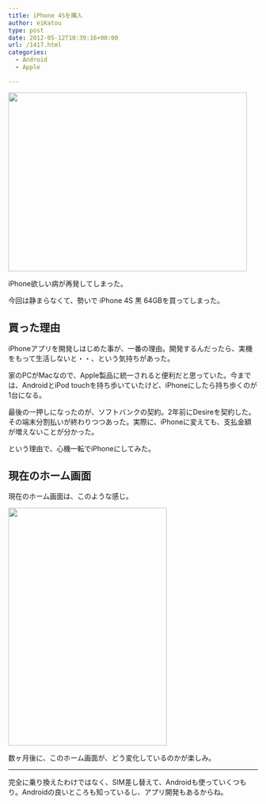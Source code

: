 ```yaml
---
title: iPhone 4Sを購入
author: eiKatou
type: post
date: 2012-05-12T10:39:16+00:00
url: /1417.html
categories:
  - Android
  - Apple

---
```

[<img src="http://eikatou.net/blog/wp-content/uploads/2012/05/20120512a.jpg" alt="" title="20120512a" width="482" height="361" class="alignnone size-full wp-image-1418" srcset="/uploads/2012/05/20120512a.jpg 482w, /uploads/2012/05/20120512a-300x224.jpg 300w, /uploads/2012/05/20120512a-400x300.jpg 400w" sizes="(max-width: 482px) 100vw, 482px" />][1]
  
iPhone欲しい病が再発してしまった。
  
今回は静まらなくて、勢いで iPhone 4S 黒 64GBを買ってしまった。 

## 買った理由

iPhoneアプリを開発しはじめた事が、一番の理由。開発するんだったら、実機をもって生活しないと・・、という気持ちがあった。

家のPCがMacなので、Apple製品に統一されると便利だと思っていた。今までは、AndroidとiPod touchを持ち歩いていたけど、iPhoneにしたら持ち歩くのが1台になる。

最後の一押しになったのが、ソフトバンクの契約。2年前にDesireを契約した。その端末分割払いが終わりつつあった。実際に、iPhoneに変えても、支払金額が増えないことが分かった。

という理由で、心機一転でiPhoneにしてみた。

## 現在のホーム画面

現在のホーム画面は、このような感じ。
  
[<img src="http://eikatou.net/blog/wp-content/uploads/2012/05/20120512b.png" alt="" title="20120512b" width="320" height="480" class="alignnone size-full wp-image-1421" srcset="/uploads/2012/05/20120512b.png 320w, /uploads/2012/05/20120512b-200x300.png 200w" sizes="(max-width: 320px) 100vw, 320px" />][2]

数ヶ月後に、このホーム画面が、どう変化しているのかが楽しみ。

* * *

完全に乗り換えたわけではなく、SIM差し替えて、Androidも使っていくつもり。Androidの良いところも知っているし、アプリ開発もあるからね。

 [1]: http://eikatou.net/blog/wp-content/uploads/2012/05/20120512a.jpg
 [2]: http://eikatou.net/blog/wp-content/uploads/2012/05/20120512b.png
